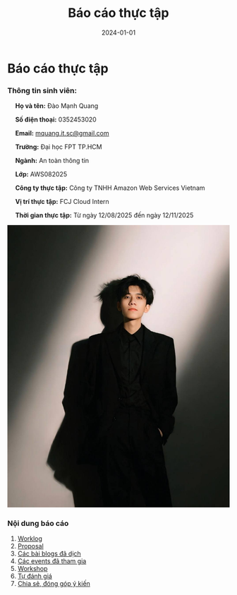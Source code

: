 ﻿---
title: "Báo cáo thực tập"
date: "2024-01-01"
weight: 1
chapter: false
---

# Báo cáo thực tập
### Thông tin sinh viên:
&emsp; **Họ và tên:** Đào Mạnh Quang

&emsp; **Số điện thoại:** 0352453020

&emsp; **Email:** mquang.it.sc@gmail.com

&emsp; **Trường:** Đại học FPT TP.HCM

&emsp; **Ngành:** An toàn thông tin

&emsp; **Lớp:** AWS082025

&emsp; **Công ty thực tập:** Công ty TNHH Amazon Web Services Vietnam

&emsp; **Vị trí thực tập:** FCJ Cloud Intern

&emsp; **Thời gian thực tập:** Từ ngày 12/08/2025 đến ngày 12/11/2025

![Ảnh đại diện của bạn](/images/avatar.png)



### Nội dung báo cáo

1.  [Worklog](1-Worklog/)
2.  [Proposal](2-Proposal/)
3.  [Các bài blogs đã dịch](3-BlogsTranslated/)
4.  [Các events đã tham gia](4-EventParticipated/)
5.  [Workshop](5-Workshop/)
6.  [Tự đánh giá](6-Self-evaluation/)
7.  [Chia sẻ, đóng góp ý kiến](7-Feedback/)


